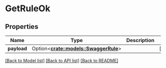 # GetRuleOk

## Properties

Name | Type | Description | Notes
------------ | ------------- | ------------- | -------------
**payload** | Option<[**crate::models::SwaggerRule**](swaggerRule.md)> |  | [optional]

[[Back to Model list]](../README.md#documentation-for-models) [[Back to API list]](../README.md#documentation-for-api-endpoints) [[Back to README]](../README.md)


